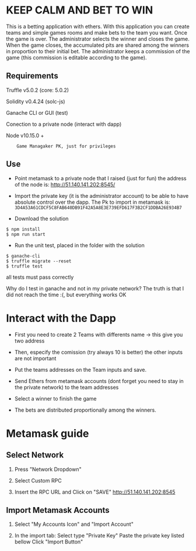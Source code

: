 
# KEEP CALM AND BET TO WIN

This is a betting application with ethers.
With this application you can create teams and simple games rooms and make bets to the team you want. Once the game is over. The administrator selects the winner and closes the game. When the game closes, the accumulated pits are shared among the winners in proportion to their initial bet. The administrator keeps a commission of the game (this commission is editable according to the game).


## Requirements

Truffle v5.0.2 (core: 5.0.2)

Solidity v0.4.24 (solc-js)

Ganache CLI or GUI (test)

Conection to a private node (interact with dapp)

Node v10.15.0 +

```
    Game Managaker PK, just for privileges
```

## Use
* Point metamask to a private node that I raised (just for fun) the address of the node is: http://51.140.141.202:8545/

* Import the private key (it is the administrator account) to be able to have absolute control over the dapp. The Pk to import in metamask is: ```3D4A53A61CDCF5C8FAB640DB91F42A5A8E3E739EFD617F3B2CF1DDBA26E934B7```

* Download the solution
```
$ npm install
$ npm run start
```

* Run the unit test, placed in the folder with the solution
```
$ ganache-cli
$ truffle migrate --reset
$ truffle test
```

all tests must pass correctly

Why do I test in ganache and not in my private network? The truth is that I did not reach the time :(, but everything works OK

# Interact with the Dapp

* First you need to create 2 Teams with differents name -> this give you two address
* Then, especify the comission (try always 10 is better) the other inputs are not important
* Put the teams addresses on the Team inputs and save.

* Send Ethers from metamask accounts (dont forget you need to stay in the private network) to the team addresses
* Select a winner to finish the game
* The bets are distributed proportionally among the winners.

# Metamask guide

## Select Network
1. Press "Network Dropdown"

2. Select Custom RPC

3.  Insert the RPC URL and Click on "SAVE"
http://51.140.141.202:8545


## Import Metamask Accounts

1. Select "My Accounts Icon" and "Import Account"

2. In the import tab:
Select type "Private Key"
Paste the private key listed bellow
Click "Import Button"


